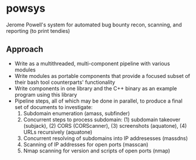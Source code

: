 # powsys
Jerome Powell's system for automated bug bounty recon, scanning, and reporting (to print tendies)

## Approach
- Write as a multithreaded, multi-component pipeline with various modules
- Write modules as portable components that provide a focused subset of their bash tool counterparts' functionality
- Write components in one library and the C++ binary as an example program using this library
- Pipeline steps, all of which may be done in parallel, to produce a final set of documents to investigate:
    1. Subdomain enumeration (amass, subfinder)
    2. Concurrent steps to process subdomain: (1) subdomain takeover (subjack), (2) CORS (CORScanner), (3) screenshots (aquatone), (4) URLs recursively (aquatone)
    3. Concurrent resolving of subdomains into IP addresesses (massdns)
    4. Scanning of IP addresses for open ports (masscan)
    5. Nmap scanning for version and scripts of open ports (nmap)
